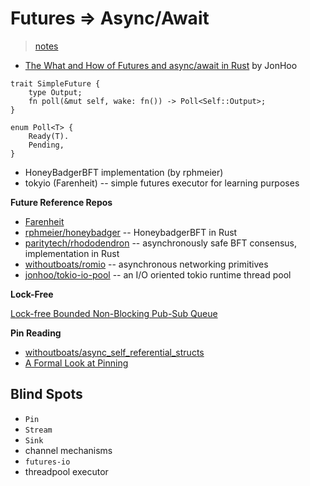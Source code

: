 # Futures => Async/Await
> [notes](./futures.md)

* [The What and How of Futures and async/await in Rust](https://www.youtube.com/watch?v=9_3krAQtD2k) by JonHoo

```
trait SimpleFuture {
    type Output;
    fn poll(&mut self, wake: fn()) -> Poll<Self::Output>;
}

enum Poll<T> {
    Ready(T).
    Pending,
}
```

* HoneyBadgerBFT implementation (by rphmeier)
* tokyio (Farenheit) -- simple futures executor for learning purposes

**Future Reference Repos**
* [Farenheit](https://rust-lang-nursery.github.io/futures-rs/blog/2018/08/17/toykio.html)
* [rphmeier/honeybadger](https://github.com/rphmeier/honeybadger) -- HoneybadgerBFT in Rust
* [paritytech/rhododendron](https://github.com/paritytech/rhododendron) -- asynchronously safe BFT consensus, implementation in Rust
* [withoutboats/romio](https://github.com/withoutboats/romio) -- asynchronous networking primitives
* [jonhoo/tokio-io-pool](https://github.com/jonhoo/tokio-io-pool) -- an I/O oriented tokio runtime thread pool

**Lock-Free**
<!--Find out what this means in the context of futures lmao, you're so far behind!!!-->
[Lock-free Bounded Non-Blocking Pub-Sub Queue](https://github.com/filipdulic/bus-queue)

**Pin Reading**
* [withoutboats/async_self_referential_structs](https://boats.gitlab.io/blog/post/2018-01-25-async-i-self-referential-structs/)
* [A Formal Look at Pinning](https://www.ralfj.de/blog/2018/04/05/a-formal-look-at-pinning.html)

## Blind Spots
* `Pin`
* `Stream`
* `Sink`
* channel mechanisms
* `futures-io`
* threadpool executor